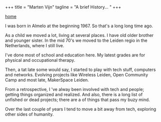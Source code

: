 +++
title = "Marten Vijn"
tagline = "A brief History... "
+++


[home](</>)

I was born in Almelo at the beginning 1967. So that's a long long time ago. 

As a child we moved a lot, living at several places. I have old older brother and younger sister.
In the mid 70's we moved to the Leiden regio in the Netherlands, where I still live. 

I've done most of school and education here. My latest grades are for physical and occupational therapy. 

Then, a tat late some would say, I started to play with  tech stuff, computers and networks. 
Evolving projects like Wireless Leiden, Open Community Camp and most late, MakerSpace Leiden. 

From a retrospective, I 've alway been involved with tech and people; getting 
things organized and realized. And also, there is a long list of unfished or dead projects;
there are a of things that pass my buzy mind.

Over the last couple of years I tend to move a bit away from tech, exploring
other sides of humanity.      

     

